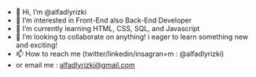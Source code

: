 - 👋 Hi, I’m @alfadlyrizki
- 👀 I’m interested in Front-End also Back-End Developer
- 🌱 I’m currently learning HTML, CSS, SQL, and Javascript
- 💞️ I’m looking to collaborate on anything! i eager to learn something new and exciting!
- 📫 How to reach me (twitter/linkedin/insagran=m : @alfadlyrizki) 
- or email me : alfadlyrizki@gmail.com

<!---
alfadlyrizki/alfadlyrizki is a ✨ special ✨ repository because its `README.md` (this file) appears on your GitHub profile.
You can click the Preview link to take a look at your changes.
--->
